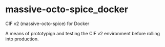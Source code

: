 # massive-octo-spice_docker
CIF v2 (massive-octo-spice) for Docker

A means of prototypign and testing the CIF v2 environment before rolling into production.
